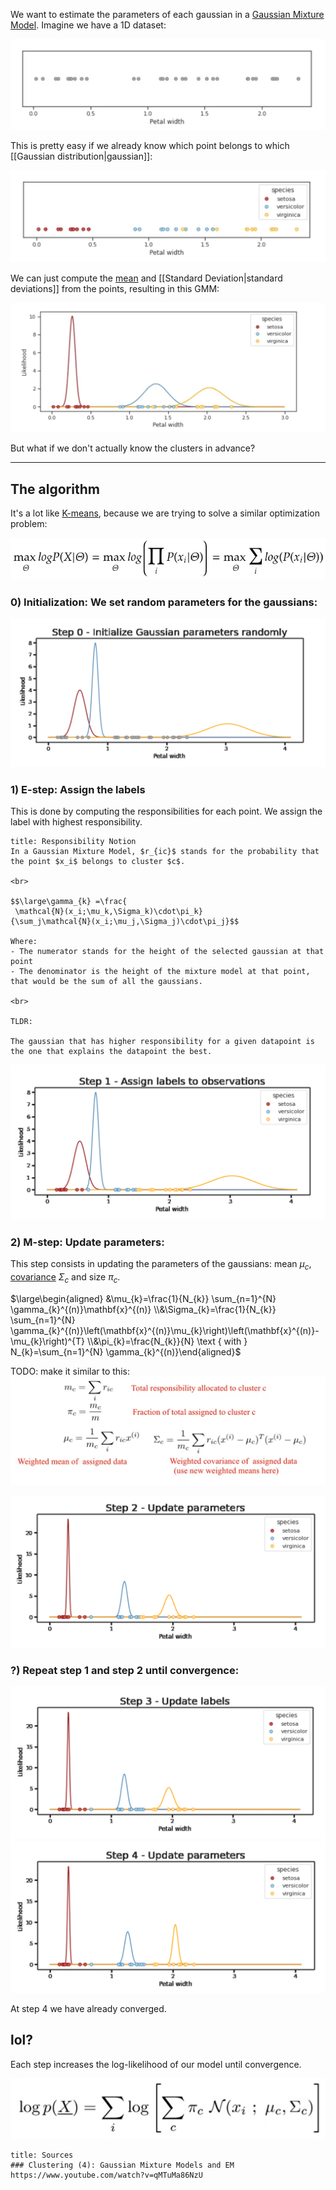 We want to estimate the parameters of each gaussian in a [Gaussian Mixture Model](Gaussian%20Mixture%20Model.md).
Imagine we have a 1D dataset:

![](../z_images/Pasted%20image%2020230418142138.png)


This is pretty easy if we already know which point belongs to which [[Gaussian distribution|gaussian]]:

![](../z_images/Pasted%20image%2020230418142204.png)


We can just compute the [mean](../Statistics/Mean.md) and [[Standard Deviation|standard deviations]] from the points, resulting in this GMM:

![](../z_images/Pasted%20image%2020230418142233.png)


But what if we don't actually know the clusters in advance?

---

## The algorithm

It's a lot like [K-means](K-means.md), because we are trying to solve a similar optimization problem:

![](../z_images/Pasted%20image%2020230418143320.png)


### 0) Initialization: We set random parameters for the gaussians:

![](../z_images/Pasted%20image%2020230418144751.png)


### 1) E-step: Assign the labels

This is done by computing the responsibilities for each point. We assign the label with highest responsibility.

```ad-quote
title: Responsibility Notion
In a Gaussian Mixture Model, $r_{ic}$ stands for the probability that the point $x_i$ belongs to cluster $c$.

<br>

$$\large\gamma_{k} =\frac{
 \mathcal{N}(x_i;\mu_k,\Sigma_k)\cdot\pi_k}
{\sum_j\mathcal{N}(x_i;\mu_j,\Sigma_j)\cdot\pi_j}$$

Where:
- The numerator stands for the height of the selected gaussian at that point
- The denominator is the height of the mixture model at that point, that would be the sum of all the gaussians.

<br>

TLDR:

The gaussian that has higher responsibility for a given datapoint is the one that explains the datapoint the best.
```

![](../z_images/Pasted%20image%2020230418144930.png)


### 2) M-step: Update parameters:

This step consists in updating the parameters of the gaussians: mean $\mu_c$, [covariance](../Statistics/Covariance.md) $\Sigma_c$ and size $\pi_c$.

$\large\begin{aligned} &\mu_{k}=\frac{1}{N_{k}} \sum_{n=1}^{N} \gamma_{k}^{(n)}\mathbf{x}^{(n)} \\&\Sigma_{k}=\frac{1}{N_{k}} \sum_{n=1}^{N} \gamma_{k}^{(n)}\left(\mathbf{x}^{(n)}\mu_{k}\right)\left(\mathbf{x}^{(n)}-\mu_{k}\right)^{T} \\&\pi_{k}=\frac{N_{k}}{N} \text { with } N_{k}=\sum_{n=1}^{N} \gamma_{k}^{(n)}\end{aligned}$

TODO: make it similar to this:
![](../z_images/Pasted%20image%2020230420171130.png)

![](../z_images/Pasted%20image%2020230418145110.png)


### ?) Repeat step 1 and step 2 until convergence:

![](../z_images/Pasted%20image%2020230418145204.png)
![](../z_images/Pasted%20image%2020230418145242.png)

At step 4 we have already converged.


## lol?

Each step increases the log-likelihood of our model until convergence.

![](../z_images/Pasted%20image%2020230420172459.png)



```ad-seealso
title: Sources
### Clustering (4): Gaussian Mixture Models and EM
https://www.youtube.com/watch?v=qMTuMa86NzU
```
